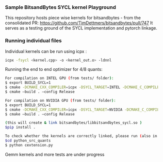 ### Sample BitsandBytes SYCL kernel Playground

This repository hosts piece wise kernels for bitsandbytes - from the consolidated PR: https://github.com/TimDettmers/bitsandbytes/pull/747
It serves as a testing ground of the SYCL implementation and pytorch linkage. 

### Running individual files

Individual kernels can be run using icpx :

```bash
icpx -fsycl <kernel.cpp> -o <kernel_out.o> -ldnnl
```

Running the end to end optimizer for 4/8 quants:

```bash
For compilation on INTEL GPU (from tests/ folder):
$ export BUILD_SYCL=1
$ cmake -DCMAKE_CXX_COMPILER=icpx -DSYCL_TARGET=INTEL -DCMAKE_C_COMPILER=icx -DCOMPUTE_BACKEND=sycl
$ cmake –build . –config Release

For compilation on NVIDIA GPU (from tests/ folder):
$ export BUILD_SYCL=1
$ cmake -DCMAKE_CXX_COMPILER=icpx -DSYCL_TARGET=NVIDIA -DCMAKE_C_COMPILER=icx -DCOMPUTE_BACKEND=sycl
$ cmake –build . –config Release

(this will create & link bitsandbytes/libbitsandbytes_sycl.so )
$pip install .

To check whether the kernels are correctly linked, please run (also in cextension.py L 91 replace it with your absolute path to libbitsandbytes_sycl.so):
$cd python_src_quants
$ python cextension.py
```
Gemm kernels and more tests are under progress

